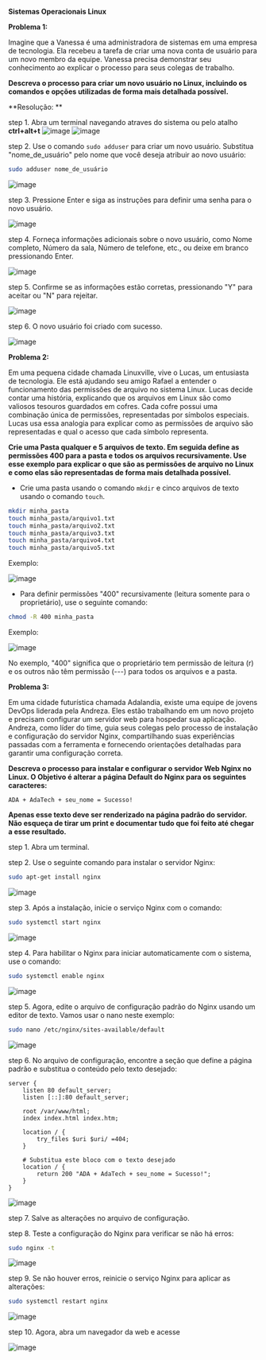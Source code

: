 **Sistemas Operacionais Linux**

**Problema 1:**

Imagine que a Vanessa é uma administradora de sistemas em uma empresa de tecnologia. Ela recebeu a tarefa de criar uma nova conta de usuário para um novo membro da equipe. Vanessa precisa demonstrar seu conhecimento ao explicar o processo para seus colegas de trabalho.

**Descreva o processo para criar um novo usuário no Linux, incluindo os comandos e opções utilizadas de forma mais detalhada possível.**

**Resolução: **

step 1. Abra um terminal navegando atraves do sistema ou pelo atalho **ctrl+alt+t**
![image](https://github.com/daviamarall/Vem-Ser-Tech---DevOps/assets/40430859/57957e1f-af93-4548-9fb5-6c754a852718)
![image](https://github.com/daviamarall/Vem-Ser-Tech---DevOps/assets/40430859/33f81cc0-134d-49a7-bfc7-71e60c41ebf3)


step 2. Use o comando `sudo adduser` para criar um novo usuário. Substitua "nome_de_usuário" pelo nome que você deseja atribuir ao novo usuário:
   
   ```bash
   sudo adduser nome_de_usuário
   ```
![image](https://github.com/daviamarall/Vem-Ser-Tech---DevOps/assets/40430859/7bd733fb-12a8-4e39-88c1-a2429a67da7c)

step 3. Pressione Enter e siga as instruções para definir uma senha para o novo usuário.

![image](https://github.com/daviamarall/Vem-Ser-Tech---DevOps/assets/40430859/7c0e80f7-d448-4977-8b46-7bdfb2fc4fe5)

step 4. Forneça informações adicionais sobre o novo usuário, como Nome completo, Número da sala, Número de telefone, etc., ou deixe em branco pressionando Enter.

![image](https://github.com/daviamarall/Vem-Ser-Tech---DevOps/assets/40430859/013ff272-ac50-403d-aef2-ff7f8d3fa411)

step 5. Confirme se as informações estão corretas, pressionando "Y" para aceitar ou "N" para rejeitar.

![image](https://github.com/daviamarall/Vem-Ser-Tech---DevOps/assets/40430859/6c91029c-2eb1-4062-be2a-a90157172b8b)

step 6. O novo usuário foi criado com sucesso.

![image](https://github.com/daviamarall/Vem-Ser-Tech---DevOps/assets/40430859/15a5191a-1e95-42d2-899c-4d5f3ab60b6e)


**Problema 2:**

Em uma pequena cidade chamada Linuxville, vive o Lucas, um entusiasta de tecnologia. Ele está ajudando seu amigo Rafael a entender o funcionamento das permissões de arquivo no sistema Linux. Lucas decide contar uma história, explicando que os arquivos em Linux são como valiosos tesouros guardados em cofres. Cada cofre possui uma combinação única de permissões, representadas por símbolos especiais. Lucas usa essa analogia para explicar como as permissões de arquivo são representadas e qual o acesso que cada símbolo representa.

**Crie uma Pasta qualquer e 5 arquivos de texto. Em seguida define as permissões 400 para a pasta e todos os arquivos recursivamente. Use esse exemplo para explicar o que são as permissões de arquivo no Linux e como elas são representadas de forma mais detalhada possível.**

- Crie uma pasta usando o comando `mkdir` e cinco arquivos de texto usando o comando `touch`.

```bash
mkdir minha_pasta
touch minha_pasta/arquivo1.txt
touch minha_pasta/arquivo2.txt
touch minha_pasta/arquivo3.txt
touch minha_pasta/arquivo4.txt
touch minha_pasta/arquivo5.txt
```

Exemplo: 

![image](https://github.com/daviamarall/Vem-Ser-Tech---DevOps/assets/40430859/b78f45be-8e27-49d9-8098-d00237793ac0)


- Para definir permissões "400" recursivamente (leitura somente para o proprietário), use o seguinte comando:

```bash
chmod -R 400 minha_pasta
```
Exemplo: 

![image](https://github.com/daviamarall/Vem-Ser-Tech---DevOps/assets/40430859/06b1a444-9a86-4d23-bfd6-5439bc23139a)

No exemplo, "400" significa que o proprietário tem permissão de leitura (r) e os outros não têm permissão (---) para todos os arquivos e a pasta.

**Problema 3:**

Em uma cidade futurística chamada Adalandia, existe uma equipe de jovens DevOps liderada pela Andreza. Eles estão trabalhando em um novo projeto e precisam configurar um servidor web para hospedar sua aplicação. Andreza, como líder do time, guia seus colegas pelo processo de instalação e configuração do servidor Nginx, compartilhando suas experiências passadas com a ferramenta e fornecendo orientações detalhadas para garantir uma configuração correta.

**Descreva o processo para instalar e configurar o servidor Web Nginx no Linux. O Objetivo é alterar a página Default do Nginx para os seguintes caracteres:**

```
ADA + AdaTech + seu_nome = Sucesso!
```

**Apenas esse texto deve ser renderizado na página padrão do servidor. Não esqueça de tirar um print e documentar tudo que foi feito até chegar a esse resultado.**

step 1. Abra um terminal.

step 2. Use o seguinte comando para instalar o servidor Nginx:

```bash
sudo apt-get install nginx
```
![image](https://github.com/daviamarall/Vem-Ser-Tech---DevOps/assets/40430859/3c44ac20-4c9b-4093-a098-7f96b81f507d)

step 3. Após a instalação, inicie o serviço Nginx com o comando:

```bash
sudo systemctl start nginx
```
![image](https://github.com/daviamarall/Vem-Ser-Tech---DevOps/assets/40430859/b112284f-8832-4d65-942f-7bbd0f49e034)

step 4. Para habilitar o Nginx para iniciar automaticamente com o sistema, use o comando:

```bash
sudo systemctl enable nginx
```
![image](https://github.com/daviamarall/Vem-Ser-Tech---DevOps/assets/40430859/91d5de53-633c-49bd-b5e6-0e9996b41254)

step 5. Agora, edite o arquivo de configuração padrão do Nginx usando um editor de texto. Vamos usar o nano neste exemplo:

```bash
sudo nano /etc/nginx/sites-available/default
```
![image](https://github.com/daviamarall/Vem-Ser-Tech---DevOps/assets/40430859/16a8873d-ce5f-4156-a683-5d4ef0efa90f)

step 6. No arquivo de configuração, encontre a seção que define a página padrão e substitua o conteúdo pelo texto desejado:

```plaintext
server {
    listen 80 default_server;
    listen [::]:80 default_server;

    root /var/www/html;
    index index.html index.htm;

    location / {
        try_files $uri $uri/ =404;
    }

    # Substitua este bloco com o texto desejado
    location / {
        return 200 "ADA + AdaTech + seu_nome = Sucesso!";
    }
}
```
![image](https://github.com/daviamarall/Vem-Ser-Tech---DevOps/assets/40430859/016869cb-d6af-46d3-ba43-d655fd9d23ea)

step 7. Salve as alterações no arquivo de configuração.

step 8. Teste a configuração do Nginx para verificar se não há erros:

```bash
sudo nginx -t
```
![image](https://github.com/daviamarall/Vem-Ser-Tech---DevOps/assets/40430859/f668e845-2206-4d08-bcf3-45257a0c13fc)

step 9. Se não houver erros, reinicie o serviço Nginx para aplicar as alterações:

```bash
sudo systemctl restart nginx
```
![image](https://github.com/daviamarall/Vem-Ser-Tech---DevOps/assets/40430859/f8df0f9e-1706-4f33-982d-5bcd8be77c2d)

step 10. Agora, abra um navegador da web e acesse

![image](https://github.com/daviamarall/Vem-Ser-Tech---DevOps/assets/40430859/e755312d-31e0-45d4-927f-e2aa4ce99c50)

